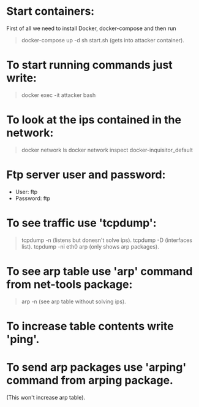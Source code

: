 # Start containers:
First of all we need to install Docker, docker-compose and then run
> docker-compose up -d
> sh start.sh (gets into attacker container).

# To start running commands just write:
> docker exec -it attacker bash

# To look at the ips contained in the network:
> docker network ls
> docker network inspect docker-inquisitor_default

# Ftp server user and password:
- User: ftp
- Password: ftp

# To see traffic use 'tcpdump':
> tcpdump -n (listens but donesn't solve ips).
> tcpdump -D (interfaces list).
> tcpdump -ni eth0 arp (only shows arp packages).

# To see arp table use 'arp' command from net-tools package:
> arp -n (see arp table without solving ips).

# To increase table contents write 'ping'.

# To send arp packages use 'arping' command from arping package.
(This won't increase arp table).
